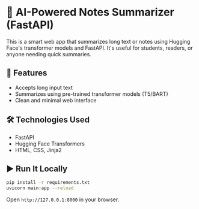# 🧠 AI-Powered Notes Summarizer (FastAPI)

This is a smart web app that summarizes long text or notes using Hugging Face's transformer models and FastAPI. It's useful for students, readers, or anyone needing quick summaries.

## 🚀 Features
- Accepts long input text
- Summarizes using pre-trained transformer models (T5/BART)
- Clean and minimal web interface

## 🛠 Technologies Used
- FastAPI
- Hugging Face Transformers
- HTML, CSS, Jinja2

## ▶️ Run It Locally
```bash
pip install -r requirements.txt
uvicorn main:app --reload
```

Open `http://127.0.0.1:8000` in your browser.
